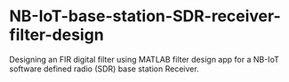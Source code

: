 # NB-IoT-base-station-SDR-receiver-filter-design
Designing an FIR digital filter using MATLAB filter design app for a NB-IoT software defined radio (SDR) base station Receiver.
